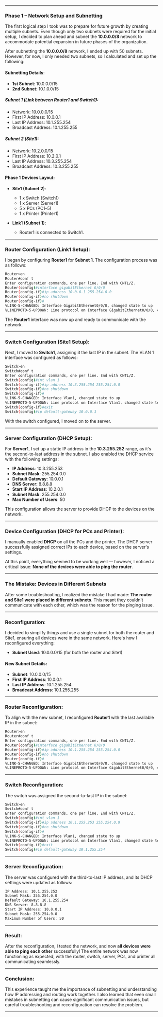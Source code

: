 
---

### Phase 1 – Network Setup and Subnetting

The first logical step I took was to prepare for future growth by creating multiple subnets. Even though only two subnets were required for the initial setup, I decided to plan ahead and subnet the **10.0.0.0/8** network to accommodate potential expansion in future phases of the organization.

After subnetting the **10.0.0.0/8** network, I ended up with 50 subnets. However, for now, I only needed two subnets, so I calculated and set up the following:

#### Subnetting Details:

- **1st Subnet**: 10.0.0.0/15
- **2nd Subnet**: 10.1.0.0/15

##### Subnet 1 (Link between Router1 and Switch1):
- Network: 10.0.0.0/15
- First IP Address: 10.0.0.1
- Last IP Address: 10.1.255.254
- Broadcast Address: 10.1.255.255

##### Subnet 2 (Site1):
- Network: 10.2.0.0/15
- First IP Address: 10.2.0.1
- Last IP Address: 10.3.255.254
- Broadcast Address: 10.3.255.255

#### Phase 1 Devices Layout:

- **Site1 (Subnet 2)**:
    - 1 x Switch (Switch1)
    - 1 x Server (Server1)
    - 5 x PCs (PC1–5)
    - 1 x Printer (Printer1)

- **Link1 (Subnet 1)**:
    - Router1 is connected to Switch1.

---

### Router Configuration (Link1 Setup):

I began by configuring **Router1** for **Subnet 1**. The configuration process was as follows:

```bash
Router>en
Router#conf t
Enter configuration commands, one per line. End with CNTL/Z.
Router(config)#interface gigabitEthernet 0/0/0
Router(config-if)#ip address 10.0.0.1 255.254.0.0
Router(config-if)#no shutdown
Router(config-if)#
%LINK-5-CHANGED: Interface GigabitEthernet0/0/0, changed state to up
%LINEPROTO-5-UPDOWN: Line protocol on Interface GigabitEthernet0/0/0, changed state to up
```

The **Router1** interface was now up and ready to communicate with the network.

---

### Switch Configuration (Site1 Setup):

Next, I moved to **Switch1**, assigning it the last IP in the subnet. The VLAN 1 interface was configured as follows:

```bash
Switch>en
Switch#conf t
Enter configuration commands, one per line. End with CNTL/Z.
Switch(config)#int vlan 1
Switch(config-if)#ip address 10.3.255.254 255.254.0.0
Switch(config-if)#no shutdown
Switch(config-if)#
%LINK-5-CHANGED: Interface Vlan1, changed state to up
%LINEPROTO-5-UPDOWN: Line protocol on Interface Vlan1, changed state to up
Switch(config-if)#exit
Switch(config)#ip default-gateway 10.0.0.1
```

With the switch configured, I moved on to the server.

---

### Server Configuration (DHCP Setup):

For **Server1**, I set up a static IP address in the **10.3.255.252** range, as it's the second-to-last address in the subnet. I also enabled the DHCP service with the following settings:

- **IP Address**: 10.3.255.253
- **Subnet Mask**: 255.254.0.0
- **Default Gateway**: 10.0.0.1
- **DNS Server**: 8.8.8.8
- **Start IP Address**: 10.2.0.1
- **Subnet Mask**: 255.254.0.0
- **Max Number of Users**: 50

This configuration allows the server to provide DHCP to the devices on the network.

---

### Device Configuration (DHCP for PCs and Printer):

I manually enabled **DHCP** on all the PCs and the printer. The DHCP server successfully assigned correct IPs to each device, based on the server's settings.

At this point, everything seemed to be working well — however, I noticed a critical issue: **None of the devices were able to ping the router**.

---

### The Mistake: Devices in Different Subnets

After some troubleshooting, I realized the mistake I had made: **The router and Site1 were placed in different subnets**. This meant they couldn’t communicate with each other, which was the reason for the pinging issue.

---

### Reconfiguration:

I decided to simplify things and use a single subnet for both the router and Site1, ensuring all devices were in the same network. Here's how I reconfigured everything:

- **Subnet Used**: 10.0.0.0/15 (for both the router and Site1)

#### New Subnet Details:
- **Subnet**: 10.0.0.0/15
- **First IP Address**: 10.0.0.1
- **Last IP Address**: 10.1.255.254
- **Broadcast Address**: 10.1.255.255

---

### Router Reconfiguration:

To align with the new subnet, I reconfigured **Router1** with the last available IP in the subnet:

```bash
Router>en
Router#conf t
Enter configuration commands, one per line. End with CNTL/Z.
Router(config)#interface gigabitEthernet 0/0/0
Router(config-if)#ip address 10.1.255.254 255.254.0.0
Router(config-if)#no shutdown
Router(config-if)#
%LINK-5-CHANGED: Interface GigabitEthernet0/0/0, changed state to up
%LINEPROTO-5-UPDOWN: Line protocol on Interface GigabitEthernet0/0/0, changed state to up
```

---

### Switch Reconfiguration:

The switch was assigned the second-to-last IP in the subnet:

```bash
Switch>en
Switch#conf t
Enter configuration commands, one per line. End with CNTL/Z.
Switch(config)#int vlan 1
Switch(config-if)#ip address 10.1.255.253 255.254.0.0
Switch(config-if)#no shutdown
Switch(config-if)#
%LINK-5-CHANGED: Interface Vlan1, changed state to up
%LINEPROTO-5-UPDOWN: Line protocol on Interface Vlan1, changed state to up
Switch(config-if)#exit
Switch(config)#ip default-gateway 10.1.255.254
```

---

### Server Reconfiguration:

The server was configured with the third-to-last IP address, and its DHCP settings were updated as follows:

```bash
IP Address: 10.1.255.252
Subnet Mask: 255.254.0.0
Default Gateway: 10.1.255.254
DNS Server: 8.8.8.8
Start IP Address: 10.0.0.1
Subnet Mask: 255.254.0.0
Maximum Number of Users: 50
```

---

### Result:

After the reconfiguration, I tested the network, and now **all devices were able to ping each other** successfully! The entire network was now functioning as expected, with the router, switch, server, PCs, and printer all communicating seamlessly.

---

### Conclusion:

This experience taught me the importance of subnetting and understanding how IP addressing and routing work together. I also learned that even small mistakes in subnetting can cause significant communication issues, but careful troubleshooting and reconfiguration can resolve the problem.

---